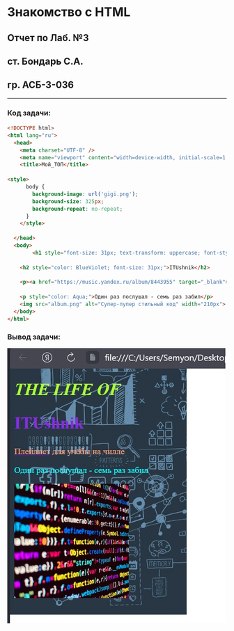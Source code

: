 # Знакомство с HTML

## Отчет по Лаб. №3
## ст. Бондарь С.А.
## гр. АСБ-3-036

------------

### Код задачи:

```html
<!DOCTYPE html>
<html lang="ru">
  <head>
    <meta charset="UTF-8" />
    <meta name="viewport" content="width=device-width, initial-scale=1.0" />
    <title>Мой_ТОП</title>

<style>
      body {
        background-image: url('gigi.png');
        background-size: 325px;
        background-repeat: no-repeat;
      }
    </style>

  </head>
  <body>
    	<h1 style="font-size: 31px; text-transform: uppercase; font-style: italic; color: GreenYellow;">The Life of</h1>

	<h2 style="color: BlueViolet; font-size: 31px;">ITUshnik</h2>

	<p><a href="https://music.yandex.ru/album/8443955" target="_blank"><span style="color: LightSalmon;">Плейлист</span></a> <span style="color: LightSalmon;">для учёбы на чилле</span></p>

	<p style="color: Aqua;">Один раз послушал - семь раз забил</p>
	<img src="album.png" alt="Супер-пупер стильный код" width="210px">
  </body>
</html>
```

### Вывод задачи:

![alt](Task_outputp.png)

